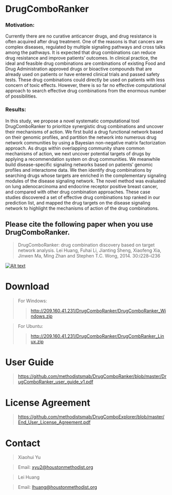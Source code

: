 # DrugComboRanker

### Motivation: 
Currently there are no curative anticancer drugs, and drug
resistance is often acquired after drug treatment. One of the reasons is
that cancers are complex diseases, regulated by multiple signaling
pathways and cross talks among the pathways. It is expected that
drug combinations can reduce drug resistance and improve patients’
outcomes. In clinical practice, the ideal and feasible drug combinations
are combinations of existing Food and Drug Administration approved
drugs or bioactive compounds that are already used on
patients or have entered clinical trials and passed safety tests.
These drug combinations could directly be used on patients with
less concern of toxic effects. However, there is so far no effective
computational approach to search effective drug combinations from
the enormous number of possibilities.
### Results: 
In this study, we propose a novel systematic computational
tool DrugComboRanker to prioritize synergistic drug combinations
and uncover their mechanisms of action. We first build a drug functional
network based on their genomic profiles, and partition the network
into numerous drug network communities by using a Bayesian
non-negative matrix factorization approach. As drugs within overlapping
community share common mechanisms of action, we next uncover
potential targets of drugs by applying a recommendation
system on drug communities. We meanwhile build disease-specific
signaling networks based on patients’ genomic profiles and interactome
data. We then identify drug combinations by searching drugs
whose targets are enriched in the complementary signaling modules
of the disease signaling network. The novel method was evaluated on
lung adenocarcinoma and endocrine receptor positive breast cancer,
and compared with other drug combination approaches. These case
studies discovered a set of effective drug combinations top ranked in
our prediction list, and mapped the drug targets on the disease signaling
network to highlight the mechanisms of action of the drug
combinations.

## Please cite the following paper when you use DrugComboRanker.

>DrugComboRanker: drug combination discovery based on target network analysis. Lei Huang, Fuhai Li, Jianting Sheng, Xiaofeng Xia, Jinwen Ma, Ming Zhan and Stephen T.C. Wong, 2014. 30:i228–i236


[![Alt text](https://raw.githubusercontent.com/methodistsmab/DrugComboExplorer/master/drug_combo_ranker_screenshot.png)](https://www.youtube.com/watch?v=wN4vHV6hoig)

# Download

>For Windows:
>>http://209.160.41.231/DrugComboRanker/DrugComboRanker_Windows.zip	

>For Ubuntu:
>>http://209.160.41.231/DrugComboRanker/DrugCombRanker_Linux.zip

# User Guide

>https://github.com/methodistsmab/DrugComboRanker/blob/master/DrugComboRanker_user_guide_v1.pdf

# License Agreement

>https://github.com/methodistsmab/DrugComboExplorer/blob/master/End_User_License_Agreement.pdf


# Contact

>Xiaohui Yu

>Email: xyu2@houstonmethodist.org

>Lei Huang

>Email: lhuang@houstonmethodist.org
